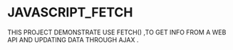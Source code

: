 # JAVASCRIPT_FETCH

THIS PROJECT DEMONSTRATE USE FETCH() ,TO GET INFO FROM A WEB API AND UPDATING DATA THROUGH AJAX .
